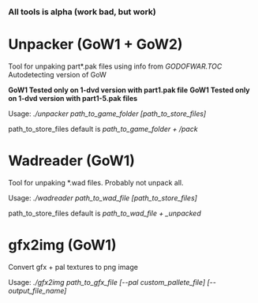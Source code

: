 ### All tools is alpha (work bad, but work)

# Unpacker (GoW1 + GoW2)
Tool for unpaking part\*.pak files using info from *GODOFWAR.TOC*
Autodetecting version of GoW

**GoW1 Tested only on 1-dvd version with part1.pak file**
**GoW1 Tested only on 1-dvd version with part1-5.pak files**

Usage: *./unpacker path_to_game_folder [path_to_store_files]*

path_to_store_files default is *path_to_game_folder + /pack*

# Wadreader (GoW1)
Tool for unpaking *.wad files. Probably not unpack all.

Usage: *./wadreader path_to_wad_file [path_to_store_files]*

path_to_store_files default is *path_to_wad_file + _unpacked*

# gfx2img (GoW1)
Convert gfx + pal textures to png image

Usage: *./gfx2img path_to_gfx_file [--pal custom_pallete_file] [--output_file_name]*
